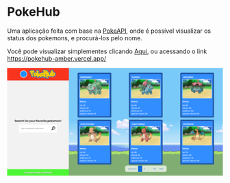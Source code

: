 # PokeHub 


Uma aplicação feita com base na [PokeAPI](https://pokeapi.co/), onde é possível visualizar os status dos pokemons, e procurá-los pelo nome.

Você pode visualizar simplementes clicando [Aqui](https://pokehub-amber.vercel.app/), ou acessando o link https://pokehub-amber.vercel.app/

<p>
  <img src="assets/pokehub.PNG">  
</p>



